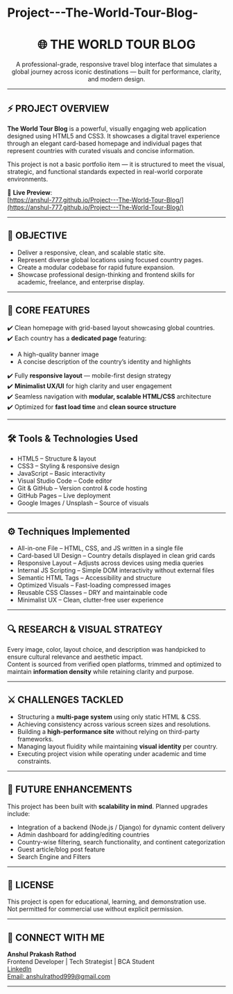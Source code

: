 # Project---The-World-Tour-Blog-


<h1 align="center">🌐 THE WORLD TOUR BLOG</h1>
<p align="center">
A professional-grade, responsive travel blog interface that simulates a global journey across iconic destinations — built for performance, clarity, and modern design.
</p>

---

## ⚡ PROJECT OVERVIEW

**The World Tour Blog** is a powerful, visually engaging web application designed using HTML5 and CSS3. It showcases a digital travel experience through an elegant card-based homepage and individual pages that represent countries with curated visuals and concise information.

This project is not a basic portfolio item — it is structured to meet the visual, strategic, and functional standards expected in real-world corporate environments.

🔗 **Live Preview**:  
[https://anshul-777.github.io/Project---The-World-Tour-Blog/](https://anshul-777.github.io/Project---The-World-Tour-Blog/)

---

## 🎯 OBJECTIVE

- Deliver a responsive, clean, and scalable static site.
- Represent diverse global locations using focused country pages.
- Create a modular codebase for rapid future expansion.
- Showcase professional design-thinking and frontend skills for academic, freelance, and enterprise display.

---

## 🧠 CORE FEATURES

✔️ Clean homepage with grid-based layout showcasing global countries.  
✔️ Each country has a **dedicated page** featuring:
- A high-quality banner image  
- A concise description of the country’s identity and highlights

✔️ Fully **responsive layout** — mobile-first design strategy  
✔️ **Minimalist UX/UI** for high clarity and user engagement  
✔️ Seamless navigation with **modular, scalable HTML/CSS** architecture  
✔️ Optimized for **fast load time** and **clean source structure**

---



## 🛠️ Tools & Technologies Used

- HTML5 – Structure & layout
- CSS3 – Styling & responsive design
- JavaScript – Basic interactivity 
- Visual Studio Code – Code editor
- Git & GitHub – Version control & code hosting
- GitHub Pages – Live deployment
- Google Images / Unsplash – Source of visuals



---

## ⚙️ Techniques Implemented

- All-in-one File – HTML, CSS, and JS written in a single file
- Card-based UI Design – Country details displayed in clean grid cards
- Responsive Layout – Adjusts across devices using media queries
- Internal JS Scripting – Simple DOM interactivity without external files
- Semantic HTML Tags – Accessibility and structure
- Optimized Visuals – Fast-loading compressed images
- Reusable CSS Classes – DRY and maintainable code
- Minimalist UX – Clean, clutter-free user experience


---

## 🔍 RESEARCH & VISUAL STRATEGY

Every image, color, layout choice, and description was handpicked to ensure cultural relevance and aesthetic impact.  
Content is sourced from verified open platforms, trimmed and optimized to maintain **information density** while retaining clarity and purpose.

---

## ⚔️ CHALLENGES TACKLED

- Structuring a **multi-page system** using only static HTML & CSS.  
- Achieving consistency across various screen sizes and resolutions.  
- Building a **high-performance site** without relying on third-party frameworks.  
- Managing layout fluidity while maintaining **visual identity** per country.  
- Executing project vision while operating under academic and time constraints.

---

## 🚀 FUTURE ENHANCEMENTS

This project has been built with **scalability in mind**. Planned upgrades include:

- Integration of a backend (Node.js / Django) for dynamic content delivery  
- Admin dashboard for adding/editing countries  
- Country-wise filtering, search functionality, and continent categorization  
- Guest article/blog post feature
- Search Engine and Filters

---

## 📄 LICENSE

This project is open for educational, learning, and demonstration use.  
Not permitted for commercial use without explicit permission.

---

## 🔗 CONNECT WITH ME

**Anshul Prakash Rathod**  
Frontend Developer | Tech Strategist | BCA Student  
[LinkedIn](https://www.linkedin.com/in/anshul-prakash-rathod-6b49722b4)  
[Email: anshulrathod999@gmail.com](mailto:anshulrathod999@gmail.com)

---
